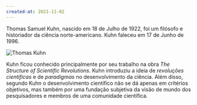 ```yaml
---
created-at: 2021-11-02
---
```

Thomas Samuel Kuhn, nascido em 18 de Julho de 1922, foi um filósofo e historiador da ciência norte-americano. Kuhn faleceu em 17 de Junho de 1996.

![Thomas Kuhn](thomaskuhn.jpg)

Kuhn ficou conhecido principalmente por seu trabalho na obra *The Structure of Scientific Revolutions*. Kuhn introduziu a ideia de *revoluções científicas* e de *paradigmas* no desenvolvimento da ciência. Além disso, segundo Kuhn o desenvolvimento científico não se dá apenas em critérios objetivos, mas também por uma fundação subjetiva da visão de mundo dos pesquisadores e membros de uma comunidade científica.